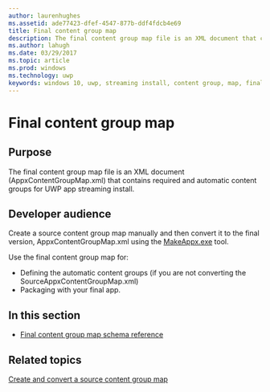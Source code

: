 ```yaml
---
author: laurenhughes
ms.assetid: ade77423-dfef-4547-877b-ddf4fdcb4e69
title: Final content group map
description: The final content group map file is an XML document that contains automatic content groups for UWP app streaming install.
ms.author: lahugh
ms.date: 03/29/2017
ms.topic: article
ms.prod: windows
ms.technology: uwp
keywords: windows 10, uwp, streaming install, content group, map, final content group, automatic content group
---
```


# Final content group map

## Purpose

The final content group map file is an XML document (AppxContentGroupMap.xml) that contains required and automatic content groups for UWP app streaming install.

## Developer audience

Create a source content group map manually and then convert it to the final version, AppxContentGroupMap.xml using the [MakeAppx.exe](https://docs.microsoft.com/windows/uwp/packaging/create-app-package-with-makeappx-tool) tool.

Use the final content group map for:

-   Defining the automatic content groups (if you are not converting the SourceAppxContentGroupMap.xml)
-   Packaging with your final app.

## In this section

-   [Final content group map schema reference](../FinalContentGroupMapSchema/schema-root.md)

## Related topics

[Create and convert a source content group map](https://docs.microsoft.com/windows/uwp/packaging/create-cgm)